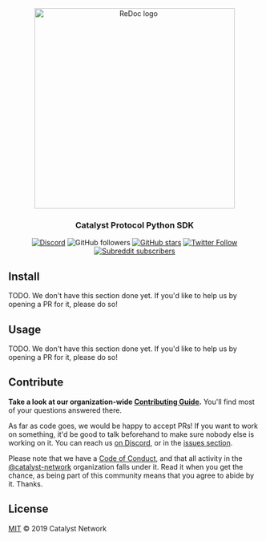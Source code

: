 <div align="center">
  <img alt="ReDoc logo" src="https://raw.githubusercontent.com/catalyst-network/Community/master/media-pack/logo.png" width="400px" />

  ### Catalyst Protocol Python SDK
 
[![Discord](https://img.shields.io/discord/629667101774446593?color=blueviolet&label=discord)](https://discord.gg/anTP7xm)
![GitHub followers](https://img.shields.io/github/followers/catalyst-network?style=social)
[![GitHub stars](https://img.shields.io/github/stars/catalyst-network/community?style=social)](https://github.com/catalyst-network/protocol-protobuffs/stargazers)
[![Twitter Follow](https://img.shields.io/twitter/follow/catalystnetorg?style=social)](https://twitter.com/catalystnetorg)
[![Subreddit subscribers](https://img.shields.io/reddit/subreddit-subscribers/catalystnet?style=social)](https://reddit.com/r/catalystnet)
</div>

## Install

TODO. We don't have this section done yet. If you'd like to help us by opening a PR for it, please do so!

## Usage

TODO. We don't have this section done yet. If you'd like to help us by opening a PR for it, please do so!

## Contribute

**Take a look at our organization-wide [Contributing Guide](https://github.com/catalyst-network/Community/blob/master/CONTRIBUTING.md).** You'll find most of your questions answered there.

As far as code goes, we would be happy to accept PRs! If you want to work on something, it'd be good to talk beforehand to make sure nobody else is working on it. You can reach us [on Discord](https://discord.gg/anTP7xm), or in the [issues section](https://github.com/catalyst-network/protocol-sdk-python/issues).

Please note that we have a [Code of Conduct](CODE_OF_CONDUCT.md), and that all activity in the [@catalyst-network](https://github.com/catalyst-network) organization falls under it. Read it when you get the chance, as being part of this community means that you agree to abide by it. Thanks.

## License

[MIT](LICENSE) © 2019 Catalyst Network
